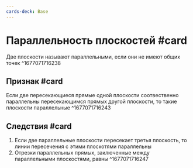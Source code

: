 ```yaml
---
cards-deck: Base
---
```


# Параллельность плоскостей #card 
Две плоскости называют параллельными, если они не имеют общих точек
^1677071716238

## Признак #card 
Если две пересекающиеся прямые одной плоскости соотвественно параллельны пересекающимся прямых другой плоскости, то такие плоскости параллельные
^1677071716243

## Следствия #card
1. Если две параллельные плоскости пересекает третья плоскость, то линии пересечения с этими плоскотями параллельны
2. Отрезки параллельных прямых, заключенные между параллельными плоскостями, равны
^1677071716247
